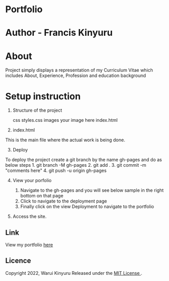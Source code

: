 # Portfolio

# Author - Francis Kinyuru

# About
Project simply displays a representation of my Curriculum Vitae which includes About, Experience, Profession and education background

# Setup instruction

1. Structure of the project

    css
        styles.css
    images
        your image here
    index.html

2. index.html

 This is the main file where the actual work is being done.

 3. Deploy

  To deploy the project create a git branch by the name gh-pages and do as below steps
    1. git branch -M gh-pages
    2. git add .
    3. git commit -m "comments here"
    4. git push -u origin gh-pages

 4. View your porfolio

     1. Navigate to the gh-pages and you will see below sample in the right bottom on that page 
     2. Click to navigate to the deployment page 
     3. Finally click on the view Deployment to navigate to the portfolio

5. Access the site.
 
 ## Link 
  View my portfolio [here]( https://franciskinyuru.github.io/myportfolio/)

 ## Licence

 Copyright  2022, Warui Kinyuru  Released under the [MIT License ](https://github.com/franciskinyuru/myportfolio/blob/gh-pages/Lisence.md).


 

